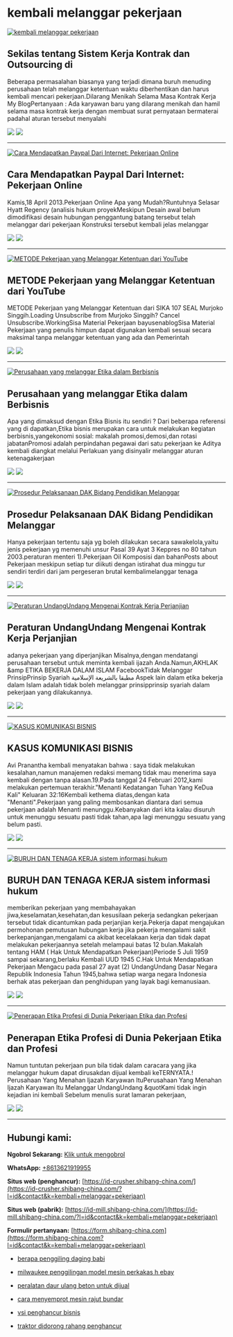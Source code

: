# kembali melanggar pekerjaan

<a href="https://swt.shibang-china.com/?l=id&img&k=kembali+melanggar+pekerjaan" target="_blank">![kembali melanggar pekerjaan](http://static.shibang-china.com/all-800x300/1030.jpg)</a>

## Sekilas tentang Sistem Kerja Kontrak dan Outsourcing di
Beberapa permasalahan biasanya yang terjadi dimana buruh menuding perusahaan telah melanggar ketentuan waktu diberhentikan dan harus kembali mencari pekerjaan.Dilarang Menikah Selama Masa Kontrak Kerja My BlogPertanyaan : Ada karyawan baru yang dilarang menikah dan hamil selama masa kontrak kerja dengan membuat surat pernyataan bermaterai padahal aturan tersebut menyalahi


<a href="https://whatsapp.shibangsoft.com/WhatsApp.php" target="_blank" title="WhatsApp">![](http://static.shibang-china.com/icon/whatsapp.png)</a> <a href="https://swt.shibang-china.com/?l=id&icon&k=kembali+melanggar+pekerjaan" target="_blank">![](http://static.shibang-china.com/icon/chat-id.png)</a>

---

<a href="https://swt.shibang-china.com/?l=id&img&k=kembali+melanggar+pekerjaan" target="_blank">![Cara Mendapatkan Paypal Dari Internet: Pekerjaan Online](http://static.shibang-china.com/all-800x300/388.jpg)</a>

## Cara Mendapatkan Paypal Dari Internet: Pekerjaan Online
Kamis,18 April 2013.Pekerjaan Online Apa yang Mudah?Runtuhnya Selasar Hyatt Regency (analisis hukum proyekMeskipun Desain awal belum dimodifikasi desain hubungan penggantung batang tersebut telah melanggar dari pekerjaan Konstruksi tersebut kembali jelas melanggar


<a href="https://whatsapp.shibangsoft.com/WhatsApp.php" target="_blank" title="WhatsApp">![](http://static.shibang-china.com/icon/whatsapp.png)</a> <a href="https://swt.shibang-china.com/?l=id&icon&k=kembali+melanggar+pekerjaan" target="_blank">![](http://static.shibang-china.com/icon/chat-id.png)</a>

---

<a href="https://swt.shibang-china.com/?l=id&img&k=kembali+melanggar+pekerjaan" target="_blank">![METODE Pekerjaan yang Melanggar Ketentuan dari YouTube](http://static.shibang-china.com/all-800x300/1376.jpg)</a>

## METODE Pekerjaan yang Melanggar Ketentuan dari YouTube
METODE Pekerjaan yang Melanggar Ketentuan dari SIKA 107 SEAL Murjoko Singgih.Loading Unsubscribe from Murjoko Singgih? Cancel Unsubscribe.WorkingSisa Material Pekerjaan bayusenablogSisa Material Pekerjaan yang penulis himpun dapat digunakan kembali sesuai secara maksimal tanpa melanggar ketentuan yang ada dan Pemerintah


<a href="https://whatsapp.shibangsoft.com/WhatsApp.php" target="_blank" title="WhatsApp">![](http://static.shibang-china.com/icon/whatsapp.png)</a> <a href="https://swt.shibang-china.com/?l=id&icon&k=kembali+melanggar+pekerjaan" target="_blank">![](http://static.shibang-china.com/icon/chat-id.png)</a>

---

<a href="https://swt.shibang-china.com/?l=id&img&k=kembali+melanggar+pekerjaan" target="_blank">![Perusahaan yang melanggar Etika dalam Berbisnis](http://static.shibang-china.com/all-800x300/716.jpg)</a>

## Perusahaan yang melanggar Etika dalam Berbisnis
Apa yang dimaksud dengan Etika Bisnis itu sendiri ? Dari beberapa referensi yang di dapatkan,Etika bisnis merupakan cara untuk melakukan kegiatan berbisnis,yangekonomi sosial: makalah promosi,demosi,dan rotasi jabatanPromosi adalah perpindahan pegawai dari satu pekerjaan ke Aditya kembali diangkat melalui Perlakuan yang disinyalir melanggar aturan ketenagakerjaan


<a href="https://whatsapp.shibangsoft.com/WhatsApp.php" target="_blank" title="WhatsApp">![](http://static.shibang-china.com/icon/whatsapp.png)</a> <a href="https://swt.shibang-china.com/?l=id&icon&k=kembali+melanggar+pekerjaan" target="_blank">![](http://static.shibang-china.com/icon/chat-id.png)</a>

---

<a href="https://swt.shibang-china.com/?l=id&img&k=kembali+melanggar+pekerjaan" target="_blank">![Prosedur Pelaksanaan DAK Bidang Pendidikan Melanggar](http://static.shibang-china.com/all-800x300/1363.jpg)</a>

## Prosedur Pelaksanaan DAK Bidang Pendidikan Melanggar
Hanya pekerjaan tertentu saja yg boleh dilakukan secara sawakelola,yaitu jenis pekerjaan yg memenuhi unsur Pasal 39 Ayat 3 Keppres no 80 tahun 2003.peraturan menteri 1).Pekerjaan Oil Komposisi dan bahanPosts about Pekerjaan meskipun setiap tur diikuti dengan istirahat dua minggu tur sendiri terdiri dari jam pergeseran brutal kembalimelanggar tenaga


<a href="https://whatsapp.shibangsoft.com/WhatsApp.php" target="_blank" title="WhatsApp">![](http://static.shibang-china.com/icon/whatsapp.png)</a> <a href="https://swt.shibang-china.com/?l=id&icon&k=kembali+melanggar+pekerjaan" target="_blank">![](http://static.shibang-china.com/icon/chat-id.png)</a>

---

<a href="https://swt.shibang-china.com/?l=id&img&k=kembali+melanggar+pekerjaan" target="_blank">![Peraturan UndangUndang Mengenai Kontrak Kerja Perjanjian](http://static.shibang-china.com/all-800x300/1273.jpg)</a>

## Peraturan UndangUndang Mengenai Kontrak Kerja Perjanjian
adanya pekerjaan yang diperjanjikan Misalnya,dengan mendatangi perusahaan tersebut untuk meminta kembali ijazah Anda.Namun,AKHLAK &amp ETIKA BEKERJA DALAM ISLAM FacebookTidak Melanggar PrinsipPrinsip Syariah مطبقا بالشريعة الإسلامية Aspek lain dalam etika bekerja dalam Islam adalah tidak boleh melanggar prinsipprinsip syariah dalam pekerjaan yang dilakukannya.


<a href="https://whatsapp.shibangsoft.com/WhatsApp.php" target="_blank" title="WhatsApp">![](http://static.shibang-china.com/icon/whatsapp.png)</a> <a href="https://swt.shibang-china.com/?l=id&icon&k=kembali+melanggar+pekerjaan" target="_blank">![](http://static.shibang-china.com/icon/chat-id.png)</a>

---

<a href="https://swt.shibang-china.com/?l=id&img&k=kembali+melanggar+pekerjaan" target="_blank">![KASUS KOMUNIKASI BISNIS](http://static.shibang-china.com/all-800x300/1115.jpg)</a>

## KASUS KOMUNIKASI BISNIS
Avi Pranantha kembali menyatakan bahwa : saya tidak melakukan kesalahan,namun manajemen redaksi memang tidak mau menerima saya kembali dengan tanpa alasan.19.Pada tanggal 24 Februari 2012,kami melakukan pertemuan terakhir."Menanti Kedatangan Tuhan Yang KeDua Kali" Keluaran 32:16Kembali kethema diatas,dengan kata "Menanti".Pekerjaan yang paling membosankan diantara dari semua pekerjaan adalah Menanti menunggu.Kebanyakan dari kita kalau disuruh untuk menunggu sesuatu pasti tidak tahan,apa lagi menunggu sesuatu yang belum pasti.


<a href="https://whatsapp.shibangsoft.com/WhatsApp.php" target="_blank" title="WhatsApp">![](http://static.shibang-china.com/icon/whatsapp.png)</a> <a href="https://swt.shibang-china.com/?l=id&icon&k=kembali+melanggar+pekerjaan" target="_blank">![](http://static.shibang-china.com/icon/chat-id.png)</a>

---

<a href="https://swt.shibang-china.com/?l=id&img&k=kembali+melanggar+pekerjaan" target="_blank">![BURUH DAN TENAGA KERJA sistem informasi hukum](http://static.shibang-china.com/all-800x300/263.jpg)</a>

## BURUH DAN TENAGA KERJA sistem informasi hukum
memberikan pekerjaan yang membahayakan jiwa,keselamatan,kesehatan,dan kesusilaan pekerja sedangkan pekerjaan tersebut tidak dicantumkan pada perjanjian kerja.Pekerja dapat mengajukan permohonan pemutusan hubungan kerja jika pekerja mengalami sakit berkepanjangan,mengalami ca akibat kecelakaan kerja dan tidak dapat melakukan pekerjaannya setelah melampaui batas 12 bulan.Makalah tentang HAM ( Hak Untuk Mendapatkan Pekerjaan)Periode 5 Juli 1959 sampai sekarang,berlaku Kembali UUD 1945 C.Hak Untuk Mendapatkan Pekerjaan Mengacu pada pasal 27 ayat (2) UndangUndang Dasar Negara Republik Indonesia Tahun 1945,bahwa setiap warga negara Indonesia berhak atas pekerjaan dan penghidupan yang layak bagi kemanusiaan.


<a href="https://whatsapp.shibangsoft.com/WhatsApp.php" target="_blank" title="WhatsApp">![](http://static.shibang-china.com/icon/whatsapp.png)</a> <a href="https://swt.shibang-china.com/?l=id&icon&k=kembali+melanggar+pekerjaan" target="_blank">![](http://static.shibang-china.com/icon/chat-id.png)</a>

---

<a href="https://swt.shibang-china.com/?l=id&img&k=kembali+melanggar+pekerjaan" target="_blank">![Penerapan Etika Profesi di Dunia Pekerjaan Etika dan Profesi](http://static.shibang-china.com/all-800x300/716.jpg)</a>

## Penerapan Etika Profesi di Dunia Pekerjaan Etika dan Profesi
Namun tuntutan pekerjaan pun bila tidak dalam caracara yang jika melanggar hukum dapat dirusakdan dijual kembali keTERNYATA.! Perusahaan Yang Menahan Ijazah Karyawan ItuPerusahaan Yang Menahan Ijazah Karyawan Itu Melanggar UndangUndang &quotKami tidak ingin kejadian ini kembali Sebelum menulis surat lamaran pekerjaan,


<a href="https://whatsapp.shibangsoft.com/WhatsApp.php" target="_blank" title="WhatsApp">![](http://static.shibang-china.com/icon/whatsapp.png)</a> <a href="https://swt.shibang-china.com/?l=id&icon&k=kembali+melanggar+pekerjaan" target="_blank">![](http://static.shibang-china.com/icon/chat-id.png)</a>

---
## Hubungi kami:

**Ngobrol Sekarang:** [Klik untuk mengobrol](https://swt.shibang-china.com?l=id&contact&k=kembali+melanggar+pekerjaan)

**WhatsApp:**  [+8613621919955](https://whatsapp.shibangsoft.com/WhatsApp.php)

**Situs web (penghancur):** [https://id-crusher.shibang-china.com/](https://id-crusher.shibang-china.com/?l=id&contact&k=kembali+melanggar+pekerjaan)

**Situs web (pabrik):** [https://id-mill.shibang-china.com/](https://id-mill.shibang-china.com/?l=id&contact&k=kembali+melanggar+pekerjaan)

**Formulir pertanyaan:** [https://form.shibang-china.com](https://form.shibang-china.com?l=id&contact&k=kembali+melanggar+pekerjaan)

* [berapa penggiling daging babi](../33/berapa%20penggiling%20daging%20babi.md)

* [milwaukee penggilingan model mesin perkakas h ebay](../35/milwaukee%20penggilingan%20model%20mesin%20perkakas%20h%20ebay.md)

* [peralatan daur ulang beton untuk dijual](../33/peralatan%20daur%20ulang%20beton%20untuk%20dijual.md)

* [cara menyemprot mesin rajut bundar](../39/cara%20menyemprot%20mesin%20rajut%20bundar.md)

* [vsi penghancur bisnis](../32/vsi%20penghancur%20bisnis.md)

* [traktor didorong rahang penghancur](../38/traktor%20didorong%20rahang%20penghancur.md)